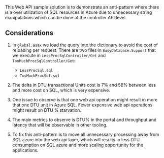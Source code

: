 This Web API sample solution is to demonstrate an anti-pattern where there is a over utilization of SQL resources in Azure due to unnecessary string manipulations which can be done at the controller API level.

## Considerations

1. In `global.asax` we load the query into the dictionary to avoid the cost of reloading per request. There are two files in `BusyDatabase.Support` that we execute in `LessProcSqlController/Get` and `TooMuchProcSqlController/Get`:
	* `LessProcSql.sql`
	* `TooMuchProcSql.sql`

2. The delta in DTU transactional Units cost is 7% and 58% between less and more cost on SQL, which is very expensive.

3. One issue to observe is that one web api operation might result in more that one DTU unit in Azure SQL. Fewer expensive web api operations might result on DTU % starvation.

4. The main metrics to observe is DTU% in the portal and throughput and latency that will be observable in other tooling.

5. To fix this anti-pattern is to move all unnecessary processing away from SQL azure into the web.api layer, which will results in less DTU consumption on SQL azure and more scaling opportunity for the applications.
